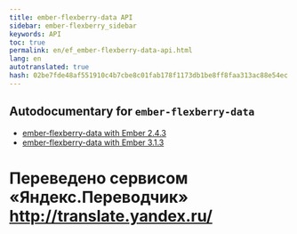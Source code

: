 ```yaml
--- 
title: ember-flexberry-data API 
sidebar: ember-flexberry_sidebar 
keywords: API 
toc: true 
permalink: en/ef_ember-flexberry-data-api.html 
lang: en 
autotranslated: true 
hash: 02be7fde48af551910c4b7cbe8c01fab178f1173db1be8ff8faa313ac88e54ec 
--- 
```


## Autodocumentary for `ember-flexberry-data` 

* [ember-flexberry-data with Ember 2.4.3](http://flexberry.github.io/ember-flexberry-data/autodoc/develop/) 
* [ember-flexberry-data with Ember 3.1.3](http://flexberry.github.io/ember-flexberry-data/autodoc/feature-ember-update/) 



 # Переведено сервисом «Яндекс.Переводчик» http://translate.yandex.ru/